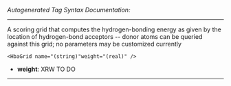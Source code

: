 _Autogenerated Tag Syntax Documentation:_

---
A scoring grid that computes the hydrogen-bonding energy as given by the location of hydrogen-bond acceptors -- donor atoms can be queried against this grid; no parameters may be customized currently

```
<HbaGrid name="(string)"weight="(real)" />
```

-   **weight**: XRW TO DO

---
